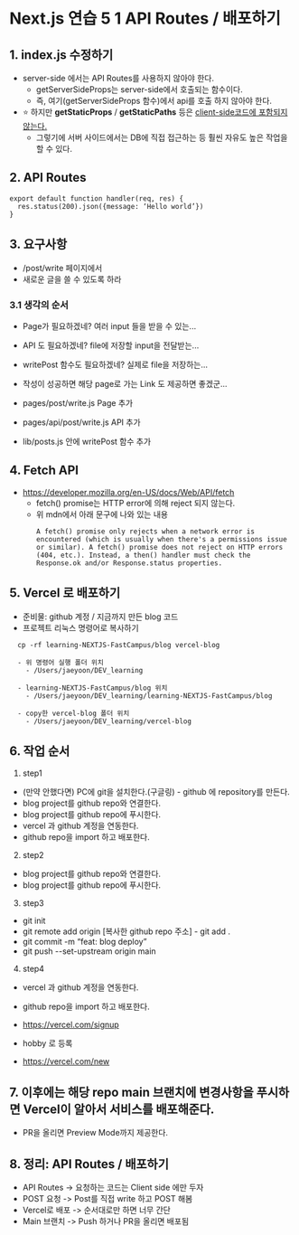 # Next.js 연습 5 1 API Routes / 배포하기

## 1. index.js 수정하기

- server-side 에서는 API Routes를 사용하지 않아야 한다.
  - getServerSideProps는 server-side에서 호출되는 함수이다.
  - 즉, 여기(getServerSideProps 함수)에서 api를 호출 하지 않아야 한다.
- ⭐️ 하지만 **getStaticProps** / **getStaticPaths** 등은 <u>client-side코드에 포함되지 않는다.</u>
  - 그렇기에 서버 사이드에서는 DB에 직접 접근하는 등 훨씬 자유도 높은 작업을 할 수 있다.

## 2. API Routes

```
export default function handler(req, res) {
  res.status(200).json({message: ‘Hello world’})
}

```

## 3. 요구사항

- /post/write 페이지에서
- 새로운 글을 쓸 수 있도록 하라

### 3.1 생각의 순서

- Page가 필요하겠네? 여러 input 들을 받을 수 있는...
- API 도 필요하겠네? file에 저장할 input을 전달받는...
- writePost 함수도 필요하겠네? 실제로 file을 저장하는...
- 작성이 성공하면 해당 page로 가는 Link 도 제공하면 좋겠군...

- pages/post/write.js Page 추가
- pages/api/post/write.js API 추가
- lib/posts.js 안에 writePost 함수 추가

## 4. Fetch API

- https://developer.mozilla.org/en-US/docs/Web/API/fetch
  - fetch() promise는 HTTP error에 의해 reject 되지 않는다.
  - 위 mdn에서 아래 문구에 나와 있는 내용
    ```
    A fetch() promise only rejects when a network error is encountered (which is usually when there's a permissions issue or similar). A fetch() promise does not reject on HTTP errors (404, etc.). Instead, a then() handler must check the Response.ok and/or Response.status properties.
    ```

## 5. Vercel 로 배포하기

- 준비물: github 계정 / 지금까지 만든 blog 코드
- 프로젝트 리눅스 명령어로 복사하기

```
  cp -rf learning-NEXTJS-FastCampus/blog vercel-blog
```

```
  - 위 명령어 실행 폴더 위치
    - /Users/jaeyoon/DEV_learning

  - learning-NEXTJS-FastCampus/blog 위치
    - /Users/jaeyoon/DEV_learning/learning-NEXTJS-FastCampus/blog

  - copy한 vercel-blog 폴더 위치
    - /Users/jaeyoon/DEV_learning/vercel-blog
```

## 6. 작업 순서

1. step1

- (만약 안했다면) PC에 git을 설치한다.(구글링) - github 에 repository를 만든다.
- blog project를 github repo와 연결한다.
- blog project를 github repo에 푸시한다.
- vercel 과 github 계정을 연동한다.
- github repo을 import 하고 배포한다.

2. step2

- blog project를 github repo와 연결한다.
- blog project를 github repo에 푸시한다.

3. step3

- git init
- git remote add origin [복사한 github repo 주소] - git add .
- git commit -m “feat: blog deploy”
- git push --set-upstream origin main

4. step4

- vercel 과 github 계정을 연동한다.
- github repo을 import 하고 배포한다.

- https://vercel.com/signup
- hobby 로 등록

- https://vercel.com/new

## 7. 이후에는 해당 repo main 브랜치에 변경사항을 푸시하면 Vercel이 알아서 서비스를 배포해준다.

- PR을 올리면 Preview Mode까지 제공한다.

## 8. 정리: API Routes / 배포하기

- API Routes -> 요청하는 코드는 Client side 에만 두자
- POST 요청 -> Post를 직접 write 하고 POST 해봄
- Vercel로 배포 -> 순서대로만 하면 너무 간단
- Main 브랜치 -> Push 하거나 PR을 올리면 배포됨
